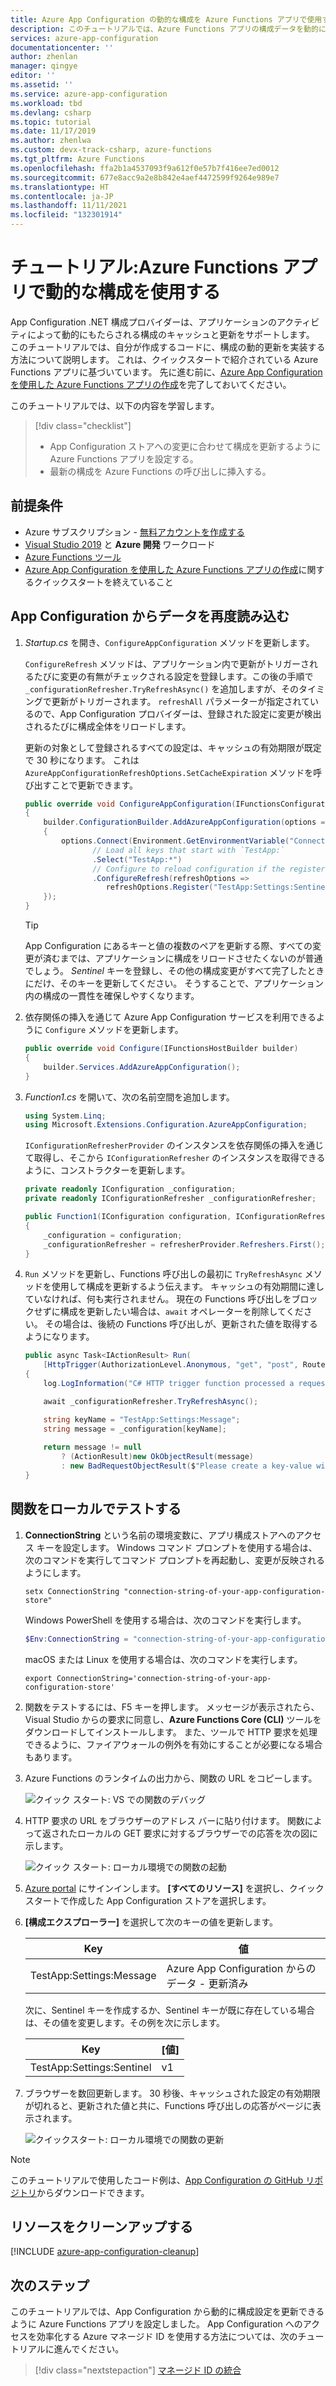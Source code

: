 ```yaml
---
title: Azure App Configuration の動的な構成を Azure Functions アプリで使用するためのチュートリアル | Microsoft Docs
description: このチュートリアルでは、Azure Functions アプリの構成データを動的に更新する方法を学習します。
services: azure-app-configuration
documentationcenter: ''
author: zhenlan
manager: qingye
editor: ''
ms.assetid: ''
ms.service: azure-app-configuration
ms.workload: tbd
ms.devlang: csharp
ms.topic: tutorial
ms.date: 11/17/2019
ms.author: zhenlwa
ms.custom: devx-track-csharp, azure-functions
ms.tgt_pltfrm: Azure Functions
ms.openlocfilehash: ffa2b1a4537093f9a612f0e57b7f416ee7ed0012
ms.sourcegitcommit: 677e8acc9a2e8b842e4aef4472599f9264e989e7
ms.translationtype: HT
ms.contentlocale: ja-JP
ms.lasthandoff: 11/11/2021
ms.locfileid: "132301914"
---
```

# <a name="tutorial-use-dynamic-configuration-in-an-azure-functions-app"></a>チュートリアル:Azure Functions アプリで動的な構成を使用する

App Configuration .NET 構成プロバイダーは、アプリケーションのアクティビティによって動的にもたらされる構成のキャッシュと更新をサポートします。 このチュートリアルでは、自分が作成するコードに、構成の動的更新を実装する方法について説明します。 これは、クイックスタートで紹介されている Azure Functions アプリに基づいています。 先に進む前に、[Azure App Configuration を使用した Azure Functions アプリの作成](./quickstart-azure-functions-csharp.md)を完了しておいてください。

このチュートリアルでは、以下の内容を学習します。

> [!div class="checklist"]
> * App Configuration ストアへの変更に合わせて構成を更新するように Azure Functions アプリを設定する。
> * 最新の構成を Azure Functions の呼び出しに挿入する。

## <a name="prerequisites"></a>前提条件

- Azure サブスクリプション - [無料アカウントを作成する](https://azure.microsoft.com/free/)
- [Visual Studio 2019](https://visualstudio.microsoft.com/vs) と **Azure 開発** ワークロード
- [Azure Functions ツール](../azure-functions/functions-develop-vs.md#check-your-tools-version)
- [Azure App Configuration を使用した Azure Functions アプリの作成](./quickstart-azure-functions-csharp.md)に関するクイックスタートを終えていること

## <a name="reload-data-from-app-configuration"></a>App Configuration からデータを再度読み込む

1. *Startup.cs* を開き、`ConfigureAppConfiguration` メソッドを更新します。 

   `ConfigureRefresh` メソッドは、アプリケーション内で更新がトリガーされるたびに変更の有無がチェックされる設定を登録します。この後の手順で `_configurationRefresher.TryRefreshAsync()` を追加しますが、そのタイミングで更新がトリガーされます。 `refreshAll` パラメーターが指定されているので、App Configuration プロバイダーは、登録された設定に変更が検出されるたびに構成全体をリロードします。

    更新の対象として登録されるすべての設定は、キャッシュの有効期限が既定で 30 秒になります。 これは `AzureAppConfigurationRefreshOptions.SetCacheExpiration` メソッドを呼び出すことで更新できます。

    ```csharp
    public override void ConfigureAppConfiguration(IFunctionsConfigurationBuilder builder)
    {
        builder.ConfigurationBuilder.AddAzureAppConfiguration(options =>
        {
            options.Connect(Environment.GetEnvironmentVariable("ConnectionString"))
                   // Load all keys that start with `TestApp:`
                   .Select("TestApp:*")
                   // Configure to reload configuration if the registered sentinel key is modified
                   .ConfigureRefresh(refreshOptions =>
                      refreshOptions.Register("TestApp:Settings:Sentinel", refreshAll: true));
        });
    }
    ```

   > [!TIP]
   > App Configuration にあるキーと値の複数のペアを更新する際、すべての変更が済むまでは、アプリケーションに構成をリロードさせたくないのが普通でしょう。 *Sentinel* キーを登録し、その他の構成変更がすべて完了したときにだけ、そのキーを更新してください。 そうすることで、アプリケーション内の構成の一貫性を確保しやすくなります。

2. 依存関係の挿入を通じて Azure App Configuration サービスを利用できるように `Configure` メソッドを更新します。

    ```csharp
    public override void Configure(IFunctionsHostBuilder builder)
    {
        builder.Services.AddAzureAppConfiguration();
    }
    ```

3. *Function1.cs* を開いて、次の名前空間を追加します。

    ```csharp
    using System.Linq;
    using Microsoft.Extensions.Configuration.AzureAppConfiguration;
    ```

   `IConfigurationRefresherProvider` のインスタンスを依存関係の挿入を通じて取得し、そこから `IConfigurationRefresher` のインスタンスを取得できるように、コンストラクターを更新します。

    ```csharp
    private readonly IConfiguration _configuration;
    private readonly IConfigurationRefresher _configurationRefresher;

    public Function1(IConfiguration configuration, IConfigurationRefresherProvider refresherProvider)
    {
        _configuration = configuration;
        _configurationRefresher = refresherProvider.Refreshers.First();
    }
    ```

4. `Run` メソッドを更新し、Functions 呼び出しの最初に `TryRefreshAsync` メソッドを使用して構成を更新するよう伝えます。 キャッシュの有効期間に達していなければ、何も実行されません。 現在の Functions 呼び出しをブロックせずに構成を更新したい場合は、`await` オペレーターを削除してください。 その場合は、後続の Functions 呼び出しが、更新された値を取得するようになります。

    ```csharp
    public async Task<IActionResult> Run(
        [HttpTrigger(AuthorizationLevel.Anonymous, "get", "post", Route = null)] HttpRequest req, ILogger log)
    {
        log.LogInformation("C# HTTP trigger function processed a request.");

        await _configurationRefresher.TryRefreshAsync(); 

        string keyName = "TestApp:Settings:Message";
        string message = _configuration[keyName];
            
        return message != null
            ? (ActionResult)new OkObjectResult(message)
            : new BadRequestObjectResult($"Please create a key-value with the key '{keyName}' in App Configuration.");
    }
    ```

## <a name="test-the-function-locally"></a>関数をローカルでテストする

1. **ConnectionString** という名前の環境変数に、アプリ構成ストアへのアクセス キーを設定します。 Windows コマンド プロンプトを使用する場合は、次のコマンドを実行してコマンド プロンプトを再起動し、変更が反映されるようにします。

    ```console
    setx ConnectionString "connection-string-of-your-app-configuration-store"
    ```

    Windows PowerShell を使用する場合は、次のコマンドを実行します。

    ```powershell
    $Env:ConnectionString = "connection-string-of-your-app-configuration-store"
    ```

    macOS または Linux を使用する場合は、次のコマンドを実行します。

    ```console
    export ConnectionString='connection-string-of-your-app-configuration-store'
    ```

2. 関数をテストするには、F5 キーを押します。 メッセージが表示されたら、Visual Studio からの要求に同意し、**Azure Functions Core (CLI)** ツールをダウンロードしてインストールします。 また、ツールで HTTP 要求を処理できるように、ファイアウォールの例外を有効にすることが必要になる場合もあります。

3. Azure Functions のランタイムの出力から、関数の URL をコピーします。

    ![クイック スタート: VS での関数のデバッグ](./media/quickstarts/function-visual-studio-debugging.png)

4. HTTP 要求の URL をブラウザーのアドレス バーに貼り付けます。 関数によって返されたローカルの GET 要求に対するブラウザーでの応答を次の図に示します。

    ![クイック スタート: ローカル環境での関数の起動](./media/quickstarts/dotnet-core-function-launch-local.png)

5. [Azure portal](https://portal.azure.com) にサインインします。 **[すべてのリソース]** を選択し、クイックスタートで作成した App Configuration ストアを選択します。

6. **[構成エクスプローラー]** を選択して次のキーの値を更新します。

    | Key | 値 |
    |---|---|
    | TestApp:Settings:Message | Azure App Configuration からのデータ - 更新済み |

   次に、Sentinel キーを作成するか、Sentinel キーが既に存在している場合は、その値を変更します。その例を次に示します。

    | Key | [値] |
    |---|---|
    | TestApp:Settings:Sentinel | v1 |


7. ブラウザーを数回更新します。 30 秒後、キャッシュされた設定の有効期限が切れると、更新された値と共に、Functions 呼び出しの応答がページに表示されます。

    ![クイックスタート: ローカル環境での関数の更新](./media/quickstarts/dotnet-core-function-refresh-local.png)

> [!NOTE]
> このチュートリアルで使用したコード例は、[App Configuration の GitHub リポジトリ](https://github.com/Azure/AppConfiguration/tree/master/examples/DotNetCore/AzureFunction)からダウンロードできます。

## <a name="clean-up-resources"></a>リソースをクリーンアップする

[!INCLUDE [azure-app-configuration-cleanup](../../includes/azure-app-configuration-cleanup.md)]

## <a name="next-steps"></a>次のステップ

このチュートリアルでは、App Configuration から動的に構成設定を更新できるように Azure Functions アプリを設定しました。 App Configuration へのアクセスを効率化する Azure マネージド ID を使用する方法については、次のチュートリアルに進んでください。

> [!div class="nextstepaction"]
> [マネージド ID の統合](./howto-integrate-azure-managed-service-identity.md)
